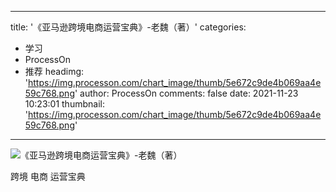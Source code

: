 
---
title: '《亚马逊跨境电商运营宝典》-老魏（著）'
categories: 
 - 学习
 - ProcessOn
 - 推荐
headimg: 'https://img.processon.com/chart_image/thumb/5e672c9de4b069aa4e59c768.png'
author: ProcessOn
comments: false
date: 2021-11-23 10:23:01
thumbnail: 'https://img.processon.com/chart_image/thumb/5e672c9de4b069aa4e59c768.png'
---

<div>   
<img class="thumb" alt="《亚马逊跨境电商运营宝典》-老魏（著）" src="https://img.processon.com/chart_image/thumb/5e672c9de4b069aa4e59c768.png" referrerpolicy="no-referrer">
<p>跨境 电商 运营宝典</p>  
</div>
            